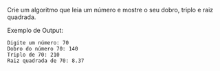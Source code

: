 Crie um algoritmo que leia um número e mostre o seu dobro, triplo e raiz quadrada.

Exemplo de Output:
~~~
Digite um número: 70
Dobro do número 70: 140
Triplo de 70: 210
Raiz quadrada de 70: 8.37
~~~